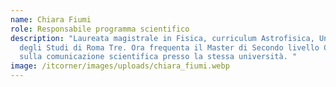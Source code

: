 ```yaml
---
name: Chiara Fiumi
role: Responsabile programma scientifico
description: "Laureata magistrale in Fisica, curriculum Astrofisica, Università
  degli Studi di Roma Tre. Ora frequenta il Master di Secondo livello ComRis
  sulla comunicazione scientifica presso la stessa università. "
image: /itcorner/images/uploads/chiara_fiumi.webp
---
```

